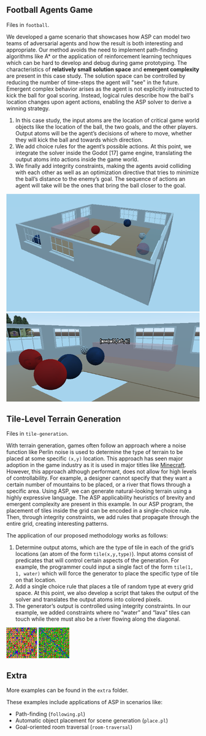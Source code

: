 ## Football Agents Game

Files in `football`.

We developed a game scenario that showcases how ASP can model two teams of
adversarial agents and how the result is both interesting and appropriate. Our
method avoids the need to implement path-finding algorithms like A* or the
application of reinforcement learning techniques which can be hard to develop
and debug during game prototyping. The characteristics of **relatively small
solution space** and **emergent complexity** are present in this case study.
The solution space can be controlled by reducing the number of time-steps the
agent will "see" in the future. Emergent complex behavior arises as the agent
is not explicitly instructed to kick the ball for goal scoring. Instead,
logical rules describe how the ball's location changes upon agent actions,
enabling the ASP solver to derive a winning strategy.

1. In this case study, the input atoms are the location of critical game world objects like the location of the ball,
the two goals, and the other players. Output atoms will be the agent’s decisions of where to move, whether
they will kick the ball and towards which direction.
2. We add choice rules for the agent’s possible actions. At this point, we integrate the solver inside the Godot [17]
game engine, translating the output atoms into actions inside the game world.
3. We finally add integrity constraints, making the agents avoid colliding with each other as well as an optimization
directive that tries to minimize the ball’s distance to the enemy’s goal. The sequence of actions an agent will
take will be the ones that bring the ball closer to the goal.

![A top-down screenshot of the football playing field.](/assets/field.png)
![The football players. The floating text above the agent indicates the agent's latest "thought", which is the action it will perform next.](/assets/field_close_facts.png)

## Tile-Level Terrain Generation

Files in `tile-generation`.

With terrain generation, games often follow an approach where a noise function like Perlin noise is used to
determine the type of terrain to be placed at some specific `(x,y)` location. This approach has seen major adoption in
the game industry as it is used in major titles like [Minecraft](https://minecraft.fandom.com/wiki/Noise_generator). However, this approach although performant, does
not allow for high levels of controllability. For example, a designer cannot specify that they want a certain number of
mountains to be placed, or a river that flows through a specific area. Using ASP, we can generate natural-looking terrain
using a highly expressive language. The ASP applicability heuristics of brevity and emergent complexity are present
in this example. In our ASP program, the placement of tiles inside the grid can be encoded in a single-choice rule. Then,
through integrity constraints, we add rules that propagate through the entire grid, creating interesting patterns.

The application of our proposed methodology works as follows:

1. Determine output atoms, which are the type of tile in each of the grid’s locations (an atom of the form
`tile(x,y,type)`). Input atoms consist of predicates that will control certain aspects of the generation. For
example, the programmer could input a single fact of the form `tile(1, 1, water)` which will force the generator
to place the specific type of tile on that location.
2. Add a single choice rule that places a tile of random type at every grid space. At this point, we also develop a
script that takes the output of the solver and translates the output atoms into colored pixels.
3. The generator’s output is controlled using integrity constraints. In our example, we added constraints where no
“water” and “lava” tiles can touch while there must also be a river flowing along the diagonal.

![A generated map with no constraints encoded.](/assets/no_constraints.png)
![A generated map with a river flowing through it and no water and lava tiles touching (inside the same sub-grid).](/assets/all_constraints.png)

## Extra

More examples can be found in the `extra` folder. 

These examples include applications of ASP in scenarios like: 

- Path-finding (`following.pl`)
- Automatic object placement for scene generation (`place.pl`)
- Goal-oriented room traversal (`room-traversal`)

